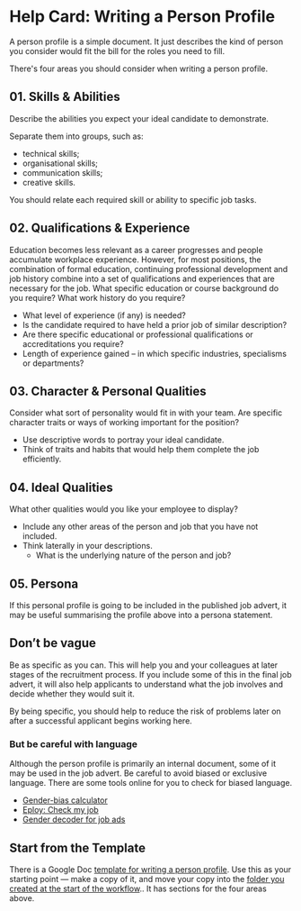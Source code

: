 # Help Card: Writing a Person Profile

A person profile is a simple document. It just describes the kind of person you consider would fit the bill for the roles you need to fill.

There's four areas you should consider when writing a person profile.

## 01. Skills & Abilities

Describe the abilities you expect your ideal candidate to demonstrate. 

Separate them into groups, such as: 

* technical skills;
* organisational skills;
* communication skills;
* creative skills.

You should relate each required skill or ability to specific job tasks.

## 02. Qualifications & Experience

Education becomes less relevant as a career progresses and people accumulate workplace experience. However, for most positions, the combination of formal education, continuing professional development and job history combine into a set of qualifications and experiences that are necessary for the job. What specific education or course background do you require? What work history do you require?

* What level of experience \(if any\) is needed?
* Is the candidate required to have held a prior job of similar description?
* Are there specific educational or professional qualifications or accreditations you require?
* Length of experience gained – in which specific industries, specialisms or departments?

## 03. Character & Personal Qualities

Consider what sort of personality would fit in with your team. Are specific character traits or ways of working important for the position?

* Use descriptive words to portray your ideal candidate.
* Think of traits and habits that would help them complete the job efficiently.

## 04. Ideal Qualities

What other qualities would you like your employee to display?

* Include any other areas of the person and job that you have not included.
* Think laterally in your descriptions.
  * What is the underlying nature of the person and job?

## 05. Persona

If this personal profile is going to be included in the published job advert, it may be useful summarising the profile above into a persona statement.

## Don’t be vague

Be as specific as you can. This will help you and your colleagues at later stages of the recruitment process. If you include some of this in the final job advert, it will also help applicants to understand what the job involves and decide whether they would suit it.

By being specific, you should help to reduce the risk of problems later on after a successful applicant begins working here.

### But be careful with language

Although the person profile is primarily an internal document, some of it may be used in the job advert. Be careful to avoid biased or exclusive language. There are some tools online for you to check for biased language.

* [Gender-bias calculator](https://slowe.github.io/genderbias/)
* [Eploy: Check my job](https://www.eploy.co.uk/resources/toolbox/check-my-job/)
* [Gender decoder for job ads](http://gender-decoder.katmatfield.com/)

## Start from the Template

There is a Google Doc [template for writing a person profile](https://docs.google.com/document/d/1tDQVOaUN0nhRAsFNJXyj0jxQxYAvzuKTOQaXt-TzkI4/edit?usp=sharing). Use this as your starting point — make a copy of it, and move your copy into the [folder you created at the start of the workflow](./#b-create-a-google-drive-folder).. It has sections for the four areas above.

